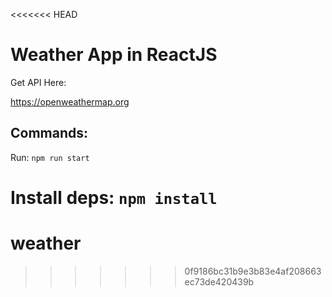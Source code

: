 <<<<<<< HEAD
# Weather App in ReactJS

Get API Here:

https://openweathermap.org

## Commands:

Run: `npm run start`

Install deps: `npm install`
=======
# weather
>>>>>>> 0f9186bc31b9e3b83e4af208663ec73de420439b
